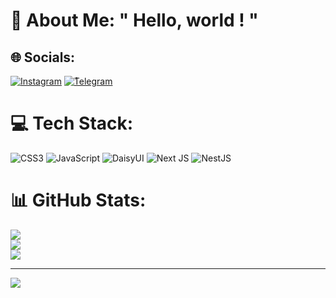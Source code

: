 <!-- @format -->

# 💫 About Me: " Hello, world ! "

## 🌐 Socials:

[![Instagram](https://img.shields.io/badge/Instagram-%23E4405F.svg?logo=Instagram&logoColor=white)](https://instagram.com/B_ali.b)
[![ُTelegram](https://img.icons8.com/?size=256&id=63306&format=png?logo=telegram&logoColor=white)](https://t.me/B_Ali_B)

# 💻 Tech Stack:

![CSS3](https://img.shields.io/badge/css3-%231572B6.svg?style=for-the-badge&logo=css3&logoColor=white) ![JavaScript](https://img.shields.io/badge/javascript-%23323330.svg?style=for-the-badge&logo=javascript&logoColor=%23F7DF1E) ![DaisyUI](https://img.shields.io/badge/daisyui-5A0EF8?style=for-the-badge&logo=daisyui&logoColor=white) ![Next JS](https://img.shields.io/badge/Next-black?style=for-the-badge&logo=next.js&logoColor=white) ![NestJS](https://img.shields.io/badge/nestjs-%23E0234E.svg?style=for-the-badge&logo=nestjs&logoColor=white)

# 📊 GitHub Stats:

![](https://github-readme-stats.vercel.app/api?username=alirough&theme=dark&hide_border=true&include_all_commits=true&count_private=false)<br/>
![](https://github-readme-streak-stats.herokuapp.com/?user=alirough&theme=dark&hide_border=true)<br/>
![](https://github-readme-stats.vercel.app/api/top-langs/?username=alirough&theme=dark&hide_border=true&include_all_commits=true&count_private=false&layout=compact)

---

[![](https://visitcount.itsvg.in/api?id=alirough&icon=0&color=0)](https://visitcount.itsvg.in)

<!-- Proudly created with GPRM ( https://gprm.itsvg.in ) -->
